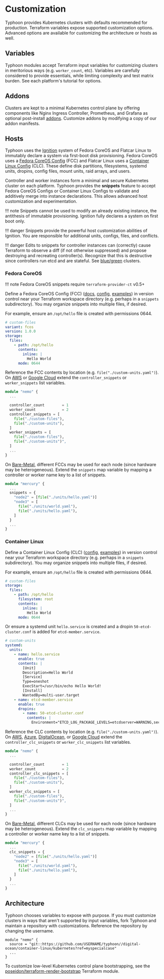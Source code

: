 # Customization

Typhoon provides Kubernetes clusters with defaults recommended for production. Terraform variables expose supported customization options. Advanced options are available for customizing the architecture or hosts as well.

## Variables

Typhoon modules accept Terraform input variables for customizing clusters in meritorious ways (e.g. `worker_count`, etc). Variables are carefully considered to provide essentials, while limiting complexity and test matrix burden. See each platform's tutorial for options.

## Addons

Clusters are kept to a minimal Kubernetes control plane by offering components like Nginx Ingress Controller, Prometheus, and Grafana as optional post-install [addons](https://github.com/poseidon/typhoon/tree/master/addons). Customize addons by modifying a copy of our addon manifests.

## Hosts

Typhoon uses the [Ignition](https://github.com/coreos/ignition) system of Fedora CoreOS and Flatcar Linux to immutably declare a system via first-boot disk provisioning. Fedora CoreOS uses a [Fedora CoreOS Config](https://docs.fedoraproject.org/en-US/fedora-coreos/fcct-config/) (FCC) and Flatcar Linux uses a [Container Linux Config](https://github.com/coreos/container-linux-config-transpiler/blob/master/doc/examples.md) (CLC). These define disk partitions, filesystems, systemd units, dropins, config files, mount units, raid arrays, and users.

Controller and worker instances form a minimal and secure Kubernetes cluster on each platform. Typhoon provides the **snippets** feature to accept Fedora CoreOS Configs or Container Linux Configs to validate and additively merge into instance declarations. This allows advanced host customization and experimentation.

!!! note
    Snippets cannot be used to modify an already existing instance, the antithesis of immutable provisioning. Ignition fully declares a system on first boot only.

!!! danger
    Snippets provide the powerful host customization abilities of Ignition. You are responsible for additional units, configs, files, and conflicts.

!!! danger
    Edits to snippets for controller instances can (correctly) cause Terraform to observe a diff (if not otherwise suppressed) and propose destroying and recreating controller(s). Recognize that this is destructive since controllers run etcd and are stateful. See [blue/green](/topics/maintenance/#upgrades) clusters.

### Fedora CoreOS

!!! note
    Fedora CoreOS snippets require `terraform-provider-ct` v0.5+

Define a Fedora CoreOS Config (FCC) ([docs](https://docs.fedoraproject.org/en-US/fedora-coreos/fcct-config/), [config](https://github.com/coreos/fcct/blob/master/docs/configuration-v1_0.md), [examples](https://github.com/coreos/fcct/blob/master/docs/examples.md)) in version control near your Terraform workspace directory (e.g. perhaps in a `snippets` subdirectory). You may organize snippets into multiple files, if desired.

For example, ensure an `/opt/hello` file is created with permissions 0644.

```yaml
# custom-files
variant: fcos
version: 1.0.0
storage:
  files:
    - path: /opt/hello
      contents:
        inline: |
          Hello World
      mode: 0644
```

Reference the FCC contents by location (e.g. `file("./custom-units.yaml")`). On [AWS](/fedora-coreos/aws/#cluster) or [Google Cloud](/fedora-coreos/google-cloud/#cluster) extend the `controller_snippets` or `worker_snippets` list variables.

```tf
module "nemo" {
  ...

  controller_count        = 1
  worker_count            = 2
  controller_snippets = [
    file("./custom-files"),
    file("./custom-units"),
  ]
  worker_snippets = [
    file("./custom-files"),
    file("./custom-units")",
  ]
  ...
}
```

On [Bare-Metal](/fedora-coreos/bare-metal/#cluster), different FCCs may be used for each node (since hardware may be heterogeneous). Extend the `snippets` map variable by mapping a controller or worker name key to a list of snippets.

```tf
module "mercury" {
  ...
  snippets = {
    "node2" = [file("./units/hello.yaml")]
    "node3" = [
      file("./units/world.yaml"),
      file("./units/hello.yaml"),
    ]
  }
  ...
}
```

### Container Linux

Define a Container Linux Config (CLC) ([config](https://github.com/coreos/container-linux-config-transpiler/blob/master/doc/configuration.md), [examples](https://github.com/coreos/container-linux-config-transpiler/blob/master/doc/examples.md)) in version control near your Terraform workspace directory (e.g. perhaps in a `snippets` subdirectory). You may organize snippets into multiple files, if desired.

For example, ensure an `/opt/hello` file is created with permissions 0644.

```yaml
# custom-files
storage:
  files:
    - path: /opt/hello
      filesystem: root
      contents:
        inline: |
          Hello World
      mode: 0644
```

Or ensure a systemd unit `hello.service` is created and a dropin `50-etcd-cluster.conf` is added for `etcd-member.service`.

```yaml
# custom-units
systemd:
  units:
    - name: hello.service
      enable: true
      contents: |
        [Unit]
        Description=Hello World
        [Service]
        Type=oneshot
        ExecStart=/usr/bin/echo Hello World!
        [Install]
        WantedBy=multi-user.target
    - name: etcd-member.service
      enable: true
      dropins:
        - name: 50-etcd-cluster.conf
          contents: |
            Environment="ETCD_LOG_PACKAGE_LEVELS=etcdserver=WARNING,security=DEBUG"
```

Reference the CLC contents by location (e.g. `file("./custom-units.yaml")`). On [AWS](/cl/aws/#cluster), [Azure](/cl/azure/#cluster), [DigitalOcean](/cl/digital-ocean/#cluster), or [Google Cloud](/cl/google-cloud/#cluster) extend the `controller_clc_snippets` or `worker_clc_snippets` list variables.

```tf
module "nemo" {
  ...

  controller_count        = 1
  worker_count            = 2
  controller_clc_snippets = [
    file("./custom-files"),
    file("./custom-units"),
  ]
  worker_clc_snippets = [
    file("./custom-files"),
    file("./custom-units")",
  ]
  ...
}
```

On [Bare-Metal](/cl/bare-metal/#cluster), different CLCs may be used for each node (since hardware may be heterogeneous). Extend the `clc_snippets` map variable by mapping a controller or worker name key to a list of snippets.

```tf
module "mercury" {
  ...
  clc_snippets = {
    "node2" = [file("./units/hello.yaml")]
    "node3" = [
      file("./units/world.yaml"),
      file("./units/hello.yaml"),
    ]
  }
  ...
}
```

## Architecture

Typhoon chooses variables to expose with purpose. If you must customize clusters in ways that aren't supported by input variables, fork Typhoon and maintain a repository with customizations. Reference the repository by changing the username.

```
module "nemo" {
  source = "git::https://github.com/USERNAME/typhoon//digital-ocean/container-linux/kubernetes?ref=myspecialcase"
  ...
}
```

To customize low-level Kubernetes control plane bootstrapping, see the [poseidon/terraform-render-bootstrap](https://github.com/poseidon/terraform-render-bootstrap) Terraform module.

